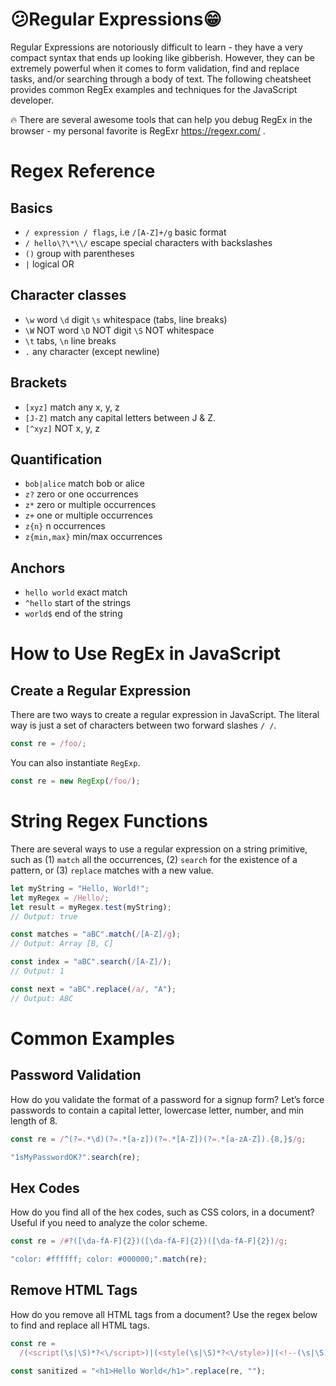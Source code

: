 # 😕Regular Expressions😁

Regular Expressions are notoriously difficult to learn - they have a very compact syntax that ends up looking like gibberish. However, they can be extremely powerful when it comes to form validation, find and replace tasks, and/or searching through a body of text. The following cheatsheet provides common RegEx examples and techniques for the JavaScript developer.

🔥 There are several awesome tools that can help you debug RegEx in the browser - my personal favorite is RegExr  https://regexr.com/ .

# Regex Reference

## Basics

- `/ expression / flags`, i.e `/[A-Z]+/g` basic format
- `/ hello\?\*\\/` escape special characters with backslashes
- `()` group with parentheses
- `|` logical OR

## Character classes

- `\w` word `\d` digit `\s` whitespace (tabs, line breaks)
- `\W` NOT word `\D` NOT digit `\S` NOT whitespace
- `\t` tabs, `\n` line breaks
- `.` any character (except newline)

## Brackets

- `[xyz]` match any x, y, z
- `[J-Z]` match any capital letters between J & Z.
- `[^xyz]` NOT x, y, z

## Quantification

- `bob|alice` match bob or alice
- `z?` zero or one occurrences
- `z*` zero or multiple occurrences
- `z+` one or multiple occurrences
- `z{n}` n occurrences
- `z{min,max}` min/max occurrences

## Anchors

- `hello world` exact match
- `^hello` start of the strings
- `world$` end of the string

# How to Use RegEx in JavaScript

## Create a Regular Expression

There are two ways to create a regular expression in JavaScript. The literal way is just a set of characters between two forward slashes `/ /`.

```js
const re = /foo/;
```

You can also instantiate `RegExp`.

```js
const re = new RegExp(/foo/);
```

# String Regex Functions

There are several ways to use a regular expression on a string primitive, such as (1) `match` all the occurrences, (2) `search` for the existence of a pattern, or (3) `replace` matches with a new value.

```js
let myString = "Hello, World!";
let myRegex = /Hello/;
let result = myRegex.test(myString);
// Output: true

const matches = "aBC".match(/[A-Z]/g);
// Output: Array [B, C]

const index = "aBC".search(/[A-Z]/);
// Output: 1

const next = "aBC".replace(/a/, "A");
// Output: ABC
```

# Common Examples

## Password Validation

How do you validate the format of a password for a signup form? Let’s force passwords to contain a capital letter, lowercase letter, number, and min length of 8.

```js
const re = /^(?=.*\d)(?=.*[a-z])(?=.*[A-Z])(?=.*[a-zA-Z]).{8,}$/g;

"1sMyPasswordOK?".search(re);
```

## Hex Codes

How do you find all of the hex codes, such as CSS colors, in a document? Useful if you need to analyze the color scheme.

```js
const re = /#?([\da-fA-F]{2})([\da-fA-F]{2})([\da-fA-F]{2})/g;

"color: #ffffff; color: #000000;".match(re);
```

## Remove HTML Tags

How do you remove all HTML tags from a document? Use the regex below to find and replace all HTML tags.

```js
const re =
  /(<script(\s|\S)*?<\/script>)|(<style(\s|\S)*?<\/style>)|(<!--(\s|\S)*?-->)|(<\/?(\s|\S)*?>)/g;

const sanitized = "<h1>Hello World</h1>".replace(re, "");
```
